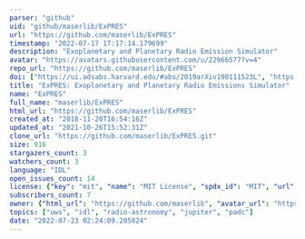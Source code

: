 ```yaml
---
parser: "github"
uid: "github/maserlib/ExPRES"
url: "https://github.com/maserlib/ExPRES"
timestamp: "2022-07-17 17:17:14.179699"
description: "Exoplanetary and Planetary Radio Emission Simulator"
avatar: "https://avatars.githubusercontent.com/u/22966577?v=4"
repo_url: "https://github.com/maserlib/ExPRES"
doi: ["https://ui.adsabs.harvard.edu/#abs/2019arXiv190111523L", "https://ui.adsabs.harvard.edu/abs/2019ascl.soft02009L/abstract"]
title: "ExPRES: Exoplanetary and Planetary Radio Emissions Simulator"
name: "ExPRES"
full_name: "maserlib/ExPRES"
html_url: "https://github.com/maserlib/ExPRES"
created_at: "2018-11-20T16:54:16Z"
updated_at: "2021-10-26T15:52:31Z"
clone_url: "https://github.com/maserlib/ExPRES.git"
size: 916
stargazers_count: 3
watchers_count: 3
language: "IDL"
open_issues_count: 14
license: {"key": "mit", "name": "MIT License", "spdx_id": "MIT", "url": "https://api.github.com/licenses/mit", "node_id": "MDc6TGljZW5zZTEz"}
subscribers_count: 7
owner: {"html_url": "https://github.com/maserlib", "avatar_url": "https://avatars.githubusercontent.com/u/22966577?v=4", "login": "maserlib", "type": "Organization"}
topics: ["uws", "idl", "radio-astronomy", "jupiter", "padc"]
date: "2022-07-23 02:24:09.205824"
---
```


